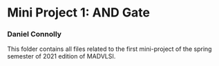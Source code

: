 # Mini Project 1: AND Gate
### Daniel Connolly

This folder contains all files related to the first mini-project of the spring semester of 2021 edition of MADVLSI.
